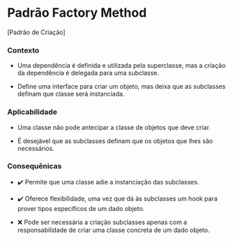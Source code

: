 # Padrão Factory Method

[Padrão de Criação]

<h3>Contexto</h3>

- Uma dependência é definida e utilizada pela superclasse, mas a criação da dependência é delegada para uma subclasse.

- Define uma interface para criar um objeto, mas deixa que as subclasses definam que classe será instanciada.  

<h3>Aplicabilidade</h3>

- Uma classe não pode antecipar a classe de objetos que deve criar.

- É desejável que as subclasses definam que os objetos que lhes são necessários.

<h3>Consequênicas</h3>

- :heavy_check_mark: Permite que uma classe adie a instanciação das subclasses.

- :heavy_check_mark: Oferece flexibilidade, uma vez que dá às subclasses um hook para prover tipos específicos de um dado objeto.

- :x: Pode ser necessária a criação subclasses apenas com a responsabilidade de criar uma classe concreta de um dado objeto.